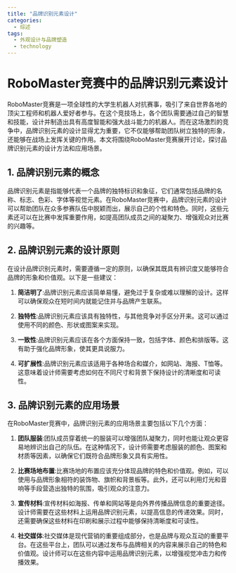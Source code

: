 ```yaml
---  
title: "品牌识别元素设计"  
categories:  
  - 综述  
tags: 
  - 外观设计与品牌塑造 
  - technology  
---  
```


# RoboMaster竞赛中的品牌识别元素设计

RoboMaster竞赛是一项全球性的大学生机器人对抗赛事，吸引了来自世界各地的顶尖工程师和机器人爱好者参与。在这个竞技场上，各个团队需要通过自己的智慧和技能，设计并制造出具有高度智能和强大战斗能力的机器人。而在这场激烈的竞争中，品牌识别元素的设计显得尤为重要，它不仅能够帮助团队树立独特的形象，还能够在战场上发挥关键的作用。本文将围绕RoboMaster竞赛展开讨论，探讨品牌识别元素的设计方法和应用场景。

## 1. 品牌识别元素的概念

品牌识别元素是指能够代表一个品牌的独特标识和象征，它们通常包括品牌的名称、标志、色彩、字体等视觉元素。在RoboMaster竞赛中，品牌识别元素的设计可以帮助团队在众多参赛队伍中脱颖而出，展示自己的个性和特色。同时，这些元素还可以在比赛中发挥重要作用，如提高团队成员之间的凝聚力、增强观众对比赛的兴趣等。

## 2. 品牌识别元素的设计原则

在设计品牌识别元素时，需要遵循一定的原则，以确保其既具有辨识度又能够符合品牌的形象和价值观。以下是一些建议：

1. **简洁明了**:品牌识别元素应该简单易懂，避免过于复杂或难以理解的设计。这样可以确保观众在短时间内就能记住并与品牌产生联系。

2. **独特性**:品牌识别元素应该具有独特性，与其他竞争对手区分开来。这可以通过使用不同的颜色、形状或图案来实现。

3. **一致性**:品牌识别元素应该在各个方面保持一致，包括字体、颜色和排版等。这有助于强化品牌形象，使其更具说服力。

4. **可扩展性**:品牌识别元素应该适用于各种场合和媒介，如网站、海报、T恤等。这意味着设计师需要考虑如何在不同尺寸和背景下保持设计的清晰度和可读性。

## 3. 品牌识别元素的应用场景

在RoboMaster竞赛中，品牌识别元素的应用场景主要包括以下几个方面：

1. **团队服装**:团队成员穿着统一的服装可以增强团队凝聚力，同时也能让观众更容易地辨识出自己的队伍。在这种情况下，设计师需要考虑服装的颜色、图案和材质等因素，以确保它们既符合品牌形象又具有实用性。

2. **比赛场地布置**:比赛场地的布置应该充分体现品牌的特色和价值观。例如，可以使用与品牌形象相符的装饰物、旗帜和背景板等。此外，还可以利用灯光和音响等手段营造出独特的氛围，吸引观众的注意力。

3. **宣传材料**:宣传材料如海报、传单和网站等是向外界传播品牌信息的重要途径。设计师需要在这些材料上运用品牌识别元素，以提高信息的传递效果。同时，还需要确保这些材料在印刷和展示过程中能够保持清晰度和可读性。

4. **社交媒体**:社交媒体是现代营销的重要组成部分，也是品牌与观众互动的重要平台。在这些平台上，团队可以通过发布与品牌相关的内容来展示自己的特色和价值观。设计师可以在这些内容中运用品牌识别元素，以增强视觉冲击力和传播效果。 
